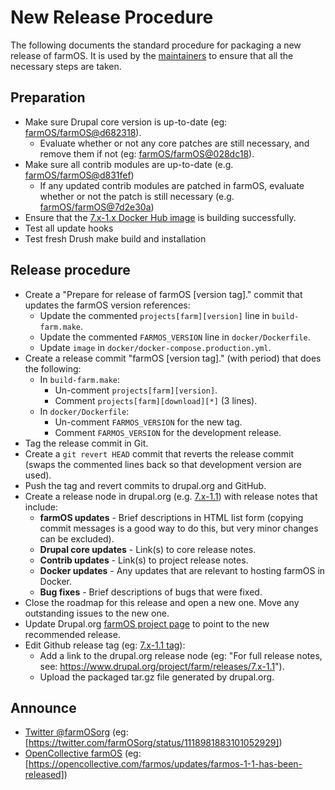 # New Release Procedure

The following documents the standard procedure for packaging a new release of
farmOS. It is used by the [maintainers] to ensure that all the necessary steps
are taken.

## Preparation

* Make sure Drupal core version is up-to-date (eg: [farmOS/farmOS@d682318]).
    * Evaluate whether or not any core patches are still necessary, and remove
      them if not (eg: [farmOS/farmOS@028dc18]).
* Make sure all contrib modules are up-to-date (e.g. [farmOS/farmOS@d831fef])
    * If any updated contrib modules are patched in farmOS, evaluate whether or
      not the patch is still necessary (e.g. [farmOS/farmOS@7d2e30a])
* Ensure that the [7.x-1.x Docker Hub image] is building successfully.
* Test all update hooks
* Test fresh Drush make build and installation

## Release procedure

* Create a "Prepare for release of farmOS [version tag]." commit that updates
  the farmOS version references:
    * Update the commented `projects[farm][version]` line in `build-farm.make`.
    * Update the commented `FARMOS_VERSION` line in `docker/Dockerfile`.
    * Update `image` in `docker/docker-compose.production.yml`.
* Create a release commit "farmOS [version tag]." (with period) that does the
  following:
    * In `build-farm.make`:
        * Un-comment `projects[farm][version]`.
        * Comment `projects[farm][download][*]` (3 lines).
    * In `docker/Dockerfile`:
        * Un-comment `FARMOS_VERSION` for the new tag.
        * Comment `FARMOS_VERSION` for the development release.
* Tag the release commit in Git.
* Create a `git revert HEAD` commit that reverts the release commit (swaps the
  commented lines back so that development version are used).
* Push the tag and revert commits to drupal.org and GitHub.
* Create a release node in drupal.org (e.g. [7.x-1.1]) with release notes that
  include:
    * **farmOS updates** - Brief descriptions in HTML list form (copying commit
      messages is a good way to do this, but very minor changes can be
      excluded).
    * **Drupal core updates** - Link(s) to core release notes.
    * **Contrib updates** - Link(s) to project release notes.
    * **Docker updates** - Any updates that are relevant to hosting farmOS in
      Docker.
    * **Bug fixes** - Brief descriptions of bugs that were fixed.
* Close the roadmap for this release and open a new one. Move any outstanding
  issues to the new one.
* Update Drupal.org [farmOS project page] to point to the new recommended
  release.
* Edit Github release tag (eg: [7.x-1.1 tag]):
    * Add a link to the drupal.org release node (eg: "For full release notes,
      see: https://www.drupal.org/project/farm/releases/7.x-1.1").
    * Upload the packaged tar.gz file generated by drupal.org.

## Announce

* [Twitter @farmOSorg] (eg:
  [https://twitter.com/farmOSorg/status/1118981883101052929])
* [OpenCollective farmOS] (eg:
  [https://opencollective.com/farmos/updates/farmos-1-1-has-been-released])

[maintainers]: /community/maintainers
[farmOS/farmOS@d682318]: https://github.com/farmOS/farmOS/commit/d682318fa484a9aab7329bd8f9ebd338dd21dac1
[farmOS/farmOS@028dc18]: https://github.com/farmOS/farmOS/commit/028dc18af52fb137617db6bd8df5006238ca9fb6
[farmOS/farmOS@d831fef]: https://github.com/farmOS/farmOS/commit/d831fef9900a75050a4b18e1c8ed9599ef4d82c9
[farmOS/farmOS@7d2e30a]: https://github.com/farmOS/farmOS/commit/7d2e30a9d9e69baa508c3dddb4d79c68b0fc7120
[7.x-1.x Docker Hub image]: https://hub.docker.com/r/farmos/farmos/builds
[7.x-1.1]: https://www.drupal.org/project/farm/releases/7.x-1.1
[farmOS project page]: https://drupal.org/project/farm
[7.x-1.1 tag]: https://github.com/farmOS/farmOS/releases/tag/7.x-1.1
[Twitter @farmOSorg]: https://twitter.com/farmOSorg
[https://twitter.com/farmOSorg/status/1118981883101052929]: https://twitter.com/farmOSorg/status/1118981883101052929
[https://opencollective.com/farmos/updates/farmos-1-1-has-been-released]: https://opencollective.com/farmos/updates/farmos-1-1-has-been-released
[OpenCollective farmOS]: [https://opencollective.com/farmOS

